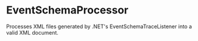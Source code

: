 # EventSchemaProcessor
Processes XML files generated by .NET's EventSchemaTraceListener into a valid XML document.

